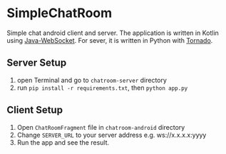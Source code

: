 # SimpleChatRoom
Simple chat android client and server. The application is written in Kotlin using [Java-WebSocket](http://java-websocket.org/).
For sever, it is written in Python with [Tornado](http://www.tornadoweb.org/en/stable/).

## Server Setup
1. open Terminal and go to ```chatroom-server``` directory
2. run ```pip install -r requirements.txt```, then ```python app.py```

## Client Setup
1. Open ```ChatRoomFragment``` file in ```chatroom-android``` directory
2. Change ```SERVER_URL``` to your server address e.g. ws://x.x.x.x:yyyy
3. Run the app and see the result.
